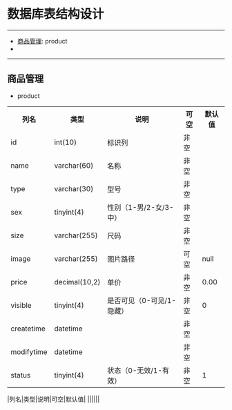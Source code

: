 # 数据库表结构设计


---
* [商品管理](#商品管理): product
* 


---
## 商品管理

* product

<table>
    <tr><th>列名</th><th>类型</th><th>说明</th><th>可空</th><th>默认值</th></tr>
    <tr><td>id</td><td>int(10)</td><td>标识列</td><td>非空</td><td></td></tr>
    <tr><td>name</td><td>varchar(60)</td><td>名称</td><td>非空</td><td></td></tr>
    <tr><td>type</td><td>varchar(30)</td><td>型号</td><td>非空</td><td></td></tr>
    <tr><td>sex</td><td>tinyint(4)</td><td>性别（1-男/2-女/3-中）</td><td>非空</td><td></td></tr>
    <tr><td>size</td><td>varchar(255)</td><td>尺码</td><td>非空</td><td></td></tr>
    <tr><td>image</td><td>varchar(255)</td><td>图片路径</td><td>可空</td><td>null</td></tr>
    <tr><td>price</td><td>decimal(10,2)</td><td>单价</td><td>非空</td><td>0.00</td></tr>
    <tr><td>visible</td><td>tinyint(4)</td><td>是否可见（0-可见/1-隐藏）</td><td>非空</td><td>0</td></tr>
    <tr><td>createtime</td><td>datetime</td><td></td><td>非空</td><td></td></tr>
    <tr><td>modifytime</td><td>datetime</td><td></td><td>非空</td><td></td></tr>
    <tr><td>status</td><td>tinyint(4)</td><td>状态（0-无效/1-有效）</td><td>非空</td><td>1</td></tr>
</table>


|列名|类型|说明|可空|默认值|
||||||